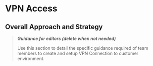 # VPN Access

## Overall Approach and Strategy

>**_Guidance for editors (delete when not needed)_**
>
>Use this section to detail the specific guidance required of team members to create and setup VPN Connection to customer environment.
>